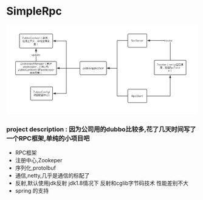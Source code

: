 # SimpleRpc

![项目结构](https://github.com/Anychnn/SimpleRpc/blob/master/img/SimpleRpc%E9%A1%B9%E7%9B%AE%E7%BB%93%E6%9E%84.jpg)

### project description : 因为公司用的dubbo比较多,花了几天时间写了一个RPC框架,单纯的小项目吧

- RPC框架
- 注册中心,Zookeper
- 序列化,protolbuf
- 通信,netty,几乎是通信的标配了
- 反射,默认使用jdk反射 jdk1.8情况下 反射和cglib字节码技术 性能差别不大
- spring 的支持